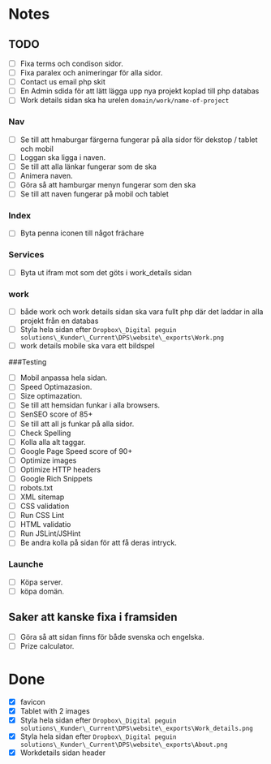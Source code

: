 # Notes


## TODO 
-[ ] Fixa terms och condison sidor.
-[ ] Fixa paralex och animeringar för alla sidor.
-[ ] Contact us email php skit
-[ ] En Admin sdida för att lätt lägga upp nya projekt koplad till php databas
-[ ] Work details sidan ska ha urelen `domain/work/name-of-project`

### Nav
-[ ] Se till att hmaburgar färgerna fungerar på alla sidor för dekstop / tablet och mobil
-[ ] Loggan ska ligga i naven.
-[ ] Se till att alla länkar fungerar som de ska
-[ ] Animera naven.
-[ ] Göra så att hamburgar menyn fungerar som den ska
-[ ] Se till att naven fungerar på mobil och tablet

### Index
-[ ] Byta penna iconen till något frächare

### Services
-[ ] Byta ut ifram mot som det göts i work_details sidan

### work
-[ ] både work och work details sidan ska vara fullt php där det laddar in alla projekt från en databas
-[ ] Styla hela sidan efter `Dropbox\_Digital peguin solutions\_Kunder\_Current\DPS\website\_exports\Work.png`
-[ ] work details mobile ska vara ett bildspel

###Testing
-[ ] Mobil anpassa hela sidan.
-[ ] Speed Optimazasion.
-[ ] Size optimazation.
-[ ] Se till att hemsidan funkar i alla browsers.
-[ ] SenSEO score of 85+
-[ ] Se till att all js funkar på alla sidor.
-[ ] Check Spelling
-[ ] Kolla alla alt taggar.
-[ ] Google Page Speed score of 90+
-[ ] Optimize images
-[ ] Optimize HTTP headers
-[ ] Google Rich Snippets
-[ ] robots.txt 
-[ ] XML sitemap
-[ ] CSS validation
-[ ] Run CSS Lint
-[ ] HTML validatio
-[ ] Run JSLint/JSHint
-[ ] Be andra kolla på sidan för att få deras intryck.

### Launche
-[ ] Köpa server.
-[ ] köpa domän.

## Saker att kanske fixa i framsiden
-[ ] Göra så att sidan finns för både svenska och engelska.
-[ ] Prize calculator.

# Done
-[x] favicon
-[x] Tablet with 2 images
-[x] Styla hela sidan efter `Dropbox\_Digital peguin solutions\_Kunder\_Current\DPS\website\_exports\Work_details.png`
-[x] Styla hela sidan efter `Dropbox\_Digital peguin solutions\_Kunder\_Current\DPS\website\_exports\About.png`
-[x] Workdetails sidan header
